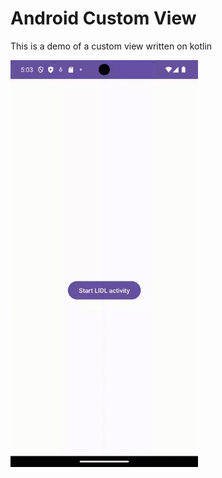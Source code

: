 # Android Custom View

This is a demo of a custom view written on kotlin

<img src="demo.gif" width="300"/>

